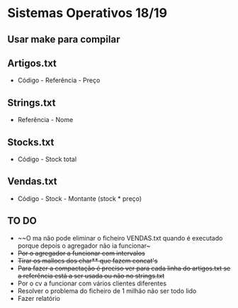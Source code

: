 # Sistemas Operativos 18/19

## Usar make para compilar

## Artigos.txt

* Código - Referência - Preço  

## Strings.txt

* Referência - Nome

## Stocks.txt

* Código - Stock total

## Vendas.txt

* Código - Stock - Montante (stock * preço)

## TO DO

* ~~O ma não pode eliminar o ficheiro VENDAS.txt quando é executado porque depois o agregador não ia funcionar~
* ~~Por o agregador a funcionar com intervalos~~
* ~~Tirar os mallocs dos char** que fazem concat's~~
* ~~Para fazer a compactação é preciso ver para cada linha do artigos.txt se a referência está a ser usada ou não no strings.txt~~
* Por o cv a funcionar com vários clientes diferentes
* Resolver o problema do ficheiro de 1 milhão não ser todo lido
* Fazer relatório